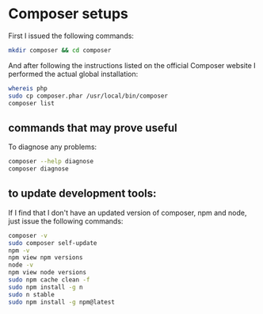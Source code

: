 # Composer setups

First I issued the following commands:

```bash
mkdir composer && cd composer
```

And after following the instructions listed on the official Composer website I performed the actual global installation:

```bash
whereis php
sudo cp composer.phar /usr/local/bin/composer
composer list
```

## commands that may prove useful

To diagnose any problems:

```bash
composer --help diagnose
composer diagnose
```

## to update development tools:

If I find that I don't have an updated version of composer, npm and node, just issue the following commands:

```bash
composer -v
sudo composer self-update
npm -v
npm view npm versions
node -v
npm view node versions
sudo npm cache clean -f
sudo npm install -g n
sudo n stable
sudo npm install -g npm@latest
```
